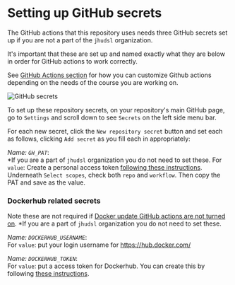 
# Setting up GitHub secrets

The GitHub actions that this repository uses needs three GitHub secrets set up if you are not a part of the `jhudsl` organization.

It's important that these are set up and named exactly what they are below in order for GitHub actions to work correctly.

See [GitHub Actions section](https://github.com/jhudsl/OTTR_Template/wiki/How-to-set-up-and-customize-GitHub-actions-robots) for how you can customize Github actions depending on the needs of the course you are working on.

![GitHub secrets](https://raw.githubusercontent.com/jhudsl/OTTR_Template/main/resources/screenshots/git-secrets.png)

To set up these repository secrets, on your repository's main GitHub page, go to `Settings` and scroll down to see `Secrets` on the left side menu bar.

For each new secret, click the `New repository secret` button and set each as follows, clicking `Add secret` as you fill each in appropriately:  

_Name: `GH_PAT`_:  
*If you are a part of `jhudsl` organization you do not need to set these.
For `value`: Create a personal access token [following these instructions](https://docs.github.com/en/github/authenticating-to-github/creating-a-personal-access-token#creating-a-token). Underneath `Select scopes`, check both `repo` and `workflow`.
Then copy the PAT and save as the value.

### Dockerhub related secrets

Note these are not required if [Docker update GitHub actions are not turned on](#about-customizing-render-bookdownyml-also-called-build-all).
*If you are a part of `jhudsl` organization you do not need to set these.

_Name: `DOCKERHUB_USERNAME`_:  
For `value`: put your login username for https://hub.docker.com/

_Name: `DOCKERHUB_TOKEN`_:   
For `value`: put a access token for Dockerhub.
You can create this by following [these instructions](https://docs.docker.com/docker-hub/access-tokens/#create-an-access-token).

